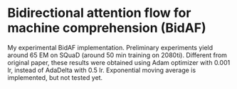 # Bidirectional attention flow for machine comprehension (BidAF)
My experimental BidAF implementation.  Preliminary experiments yield around 65 EM on SQuaD (around 50 min training on 2080ti). 
Different from original paper, these results were obtained using Adam optimizer with 0.001 lr, instead of AdaDelta with 0.5 lr. Exponential moving average is implemented, but not tested yet.
